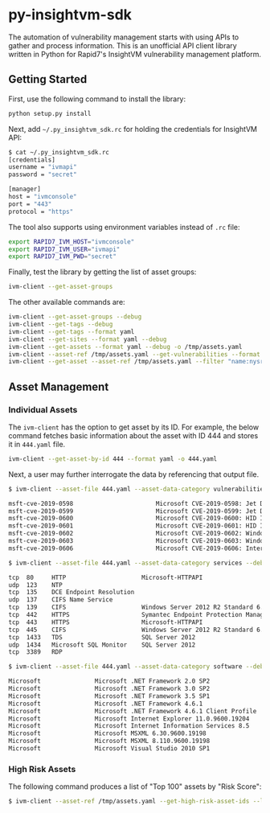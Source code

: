 # py-insightvm-sdk

The automation of vulnerability management starts with using APIs to
gather and process information. This is an unofficial API client
library written in Python for Rapid7's InsightVM vulnerability
management platform.

## Getting Started

First, use the following command to install the library:

```bash
python setup.py install
```

Next, add `~/.py_insightvm_sdk.rc` for holding the credentials for InsightVM API:

```bash
$ cat ~/.py_insightvm_sdk.rc
[credentials]
username = "ivmapi"
password = "secret"

[manager]
host = "ivmconsole"
port = "443"
protocol = "https"
```

The tool also supports using environment variables instead of `.rc` file:

```bash
export RAPID7_IVM_HOST="ivmconsole"
export RAPID7_IVM_USER="ivmapi"
export RAPID7_IVM_PWD="secret"
```

Finally, test the library by getting the list of asset groups:

```bash
ivm-client --get-asset-groups
```

The other available commands are:

```bash
ivm-client --get-asset-groups --debug
ivm-client --get-tags --debug
ivm-client --get-tags --format yaml
ivm-client --get-sites --format yaml --debug
ivm-client --get-assets --format yaml --debug -o /tmp/assets.yaml
ivm-client --asset-ref /tmp/assets.yaml --get-vulnerabilities --format yaml
ivm-client --get-asset --asset-ref /tmp/assets.yaml --filter "name:nysrv1" --format yaml --debug
```

## Asset Management

### Individual Assets

The `ivm-client` has the option to get asset by its ID. For example, the below
command fetches basic information about the asset with ID 444 and stores it
in `444.yaml` file.

```bash
ivm-client --get-asset-by-id 444 --format yaml -o 444.yaml
```

Next, a user may further interrogate the data by referencing that output file.

```bash
$ ivm-client --asset-file 444.yaml --asset-data-category vulnerabilities --debug | column -t -s";"

msft-cve-2019-0598                       Microsoft CVE-2019-0598: Jet Database Engine Remote Code Execution Vulnerability                      2019-02-12
msft-cve-2019-0599                       Microsoft CVE-2019-0599: Jet Database Engine Remote Code Execution Vulnerability                      2019-02-12
msft-cve-2019-0600                       Microsoft CVE-2019-0600: HID Information Disclosure Vulnerability                                     2019-02-12
msft-cve-2019-0601                       Microsoft CVE-2019-0601: HID Information Disclosure Vulnerability                                     2019-02-12
msft-cve-2019-0602                       Microsoft CVE-2019-0602: Windows GDI Information Disclosure Vulnerability                             2019-02-12
msft-cve-2019-0603                       Microsoft CVE-2019-0603: Windows Deployment Services TFTP Server Remote Code Execution Vulnerability  2019-03-12
msft-cve-2019-0606                       Microsoft CVE-2019-0606: Internet Explorer Memory Corruption Vulnerability                            2019-02-12

$ ivm-client --asset-file 444.yaml --asset-data-category services --debug | column -t -s";"

tcp  80     HTTP                     Microsoft-HTTPAPI
udp  123    NTP
tcp  135    DCE Endpoint Resolution
udp  137    CIFS Name Service
tcp  139    CIFS                     Windows Server 2012 R2 Standard 6.3
tcp  442    HTTPS                    Symantec Endpoint Protection Manager
tcp  443    HTTPS                    Microsoft-HTTPAPI
tcp  445    CIFS                     Windows Server 2012 R2 Standard 6.3
tcp  1433   TDS                      SQL Server 2012
udp  1434   Microsoft SQL Monitor    SQL Server 2012
tcp  3389   RDP

$ ivm-client --asset-file 444.yaml --asset-data-category software --debug | column -t -s";"

Microsoft               Microsoft .NET Framework 2.0 SP2                                            SP2
Microsoft               Microsoft .NET Framework 3.0 SP2                                            SP2
Microsoft               Microsoft .NET Framework 3.5 SP1                                            SP1
Microsoft               Microsoft .NET Framework 4.6.1
Microsoft               Microsoft .NET Framework 4.6.1 Client Profile
Microsoft               Microsoft Internet Explorer 11.0.9600.19204                                 11.0.9600.19204
Microsoft               Microsoft Internet Information Services 8.5                                 8.5
Microsoft               Microsoft MSXML 6.30.9600.19198                                             6.30.9600.19198
Microsoft               Microsoft MSXML 8.110.9600.19198                                            8.110.9600.19198
Microsoft               Microsoft Visual Studio 2010 SP1                                            SP1
```

### High Risk Assets

The following command produces a list of "Top 100" assets by "Risk Score":

```bash
$ ivm-client --asset-ref /tmp/assets.yaml --get-high-risk-asset-ids --limit 100 --format csv -o /tmp/high.risk.assets.yaml
```
